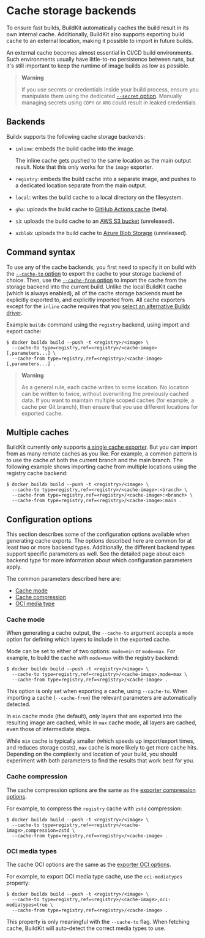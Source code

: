 # Cache storage backends

To ensure fast builds, BuildKit automatically caches the build result in its own
internal cache. Additionally, BuildKit also supports exporting build cache to an
external location, making it possible to import in future builds.

An external cache becomes almost essential in CI/CD build environments. Such
environments usually have little-to-no persistence between runs, but it's still
important to keep the runtime of image builds as low as possible.

> **Warning**
>
> If you use secrets or credentials inside your build process, ensure you
> manipulate them using the dedicated
> [`--secret` option](https://docs.docker.com/engine/reference/commandline/buildx_build/#secret).
> Manually managing secrets using `COPY` or `ARG` could result in leaked
> credentials.

## Backends

Buildx supports the following cache storage backends:

- `inline`: embeds the build cache into the image.

  The inline cache gets pushed to the same location as the main output result.
  Note that this only works for the `image` exporter.

- `registry`: embeds the build cache into a separate image, and pushes to a
  dedicated location separate from the main output.

- `local`: writes the build cache to a local directory on the filesystem.

- `gha`: uploads the build cache to
  [GitHub Actions cache](https://docs.github.com/en/rest/actions/cache) (beta).

- `s3`: uploads the build cache to an
  [AWS S3 bucket](https://aws.amazon.com/s3/) (unreleased).

- `azblob`: uploads the build cache to
  [Azure Blob Storage](https://azure.microsoft.com/en-us/services/storage/blobs/)
  (unreleased).

## Command syntax

To use any of the cache backends, you first need to specify it on build with the
[`--cache-to` option](https://docs.docker.com/engine/reference/commandline/buildx_build/#cache-to)
to export the cache to your storage backend of choice. Then, use the
[`--cache-from` option](https://docs.docker.com/engine/reference/commandline/buildx_build/#cache-from)
to import the cache from the storage backend into the current build. Unlike the
local BuildKit cache (which is always enabled), all of the cache storage
backends must be explicitly exported to, and explicitly imported from. All cache
exporters except for the `inline` cache requires that you
[select an alternative Buildx driver](https://docs.docker.com/build/building/drivers/).

Example `buildx` command using the `registry` backend, using import and export
cache:

```console
$ docker buildx build --push -t <registry>/<image> \
  --cache-to type=registry,ref=<registry>/<cache-image>[,parameters...] \
  --cache-from type=registry,ref=<registry>/<cache-image>[,parameters...] .
```

> **Warning**
>
> As a general rule, each cache writes to some location. No location can be
> written to twice, without overwriting the previously cached data. If you want
> to maintain multiple scoped caches (for example, a cache per Git branch), then
> ensure that you use different locations for exported cache.

## Multiple caches

BuildKit currently only supports
[a single cache exporter](https://github.com/moby/buildkit/pull/3024). But you
can import from as many remote caches as you like. For example, a common pattern
is to use the cache of both the current branch and the main branch. The
following example shows importing cache from multiple locations using the
registry cache backend:

```console
$ docker buildx build --push -t <registry>/<image> \
  --cache-to type=registry,ref=<registry>/<cache-image>:<branch> \
  --cache-from type=registry,ref=<registry>/<cache-image>:<branch> \
  --cache-from type=registry,ref=<registry>/<cache-image>:main .
```

## Configuration options

This section describes some of the configuration options available when
generating cache exports. The options described here are common for at least two
or more backend types. Additionally, the different backend types support
specific parameters as well. See the detailed page about each backend type for
more information about which configuration parameters apply.

The common parameters described here are:

- [Cache mode](#cache-mode)
- [Cache compression](#cache-compression)
- [OCI media type](#oci-media-types)

### Cache mode

When generating a cache output, the `--cache-to` argument accepts a `mode`
option for defining which layers to include in the exported cache.

Mode can be set to either of two options: `mode=min` or `mode=max`. For example,
to build the cache with `mode=max` with the registry backend:

```console
$ docker buildx build --push -t <registry>/<image> \
  --cache-to type=registry,ref=<registry>/<cache-image>,mode=max \
  --cache-from type=registry,ref=<registry>/<cache-image> .
```

This option is only set when exporting a cache, using `--cache-to`. When
importing a cache (`--cache-from`) the relevant parameters are automatically
detected.

In `min` cache mode (the default), only layers that are exported into the
resulting image are cached, while in `max` cache mode, all layers are cached,
even those of intermediate steps.

While `min` cache is typically smaller (which speeds up import/export times, and
reduces storage costs), `max` cache is more likely to get more cache hits.
Depending on the complexity and location of your build, you should experiment
with both parameters to find the results that work best for you.

### Cache compression

<!-- FIXME: this link won't work on docs.docker.com -->

The cache compression options are the same as the
[exporter compression options](../exporters/index.md#compression).

For example, to compress the `registry` cache with `zstd` compression:

```console
$ docker buildx build --push -t <registry>/<image> \
  --cache-to type=registry,ref=<registry>/<cache-image>,compression=zstd \
  --cache-from type=registry,ref=<registry>/<cache-image> .
```

### OCI media types

<!-- FIXME: this link won't work on docs.docker.com -->

The cache OCI options are the same as the
[exporter OCI options](../exporters/index.md#oci-media-types).

For example, to export OCI media type cache, use the `oci-mediatypes` property:

```console
$ docker buildx build --push -t <registry>/<image> \
  --cache-to type=registry,ref=<registry>/<cache-image>,oci-mediatypes=true \
  --cache-from type=registry,ref=<registry>/<cache-image> .
```

This property is only meaningful with the `--cache-to` flag. When fetching
cache, BuildKit will auto-detect the correct media types to use.
